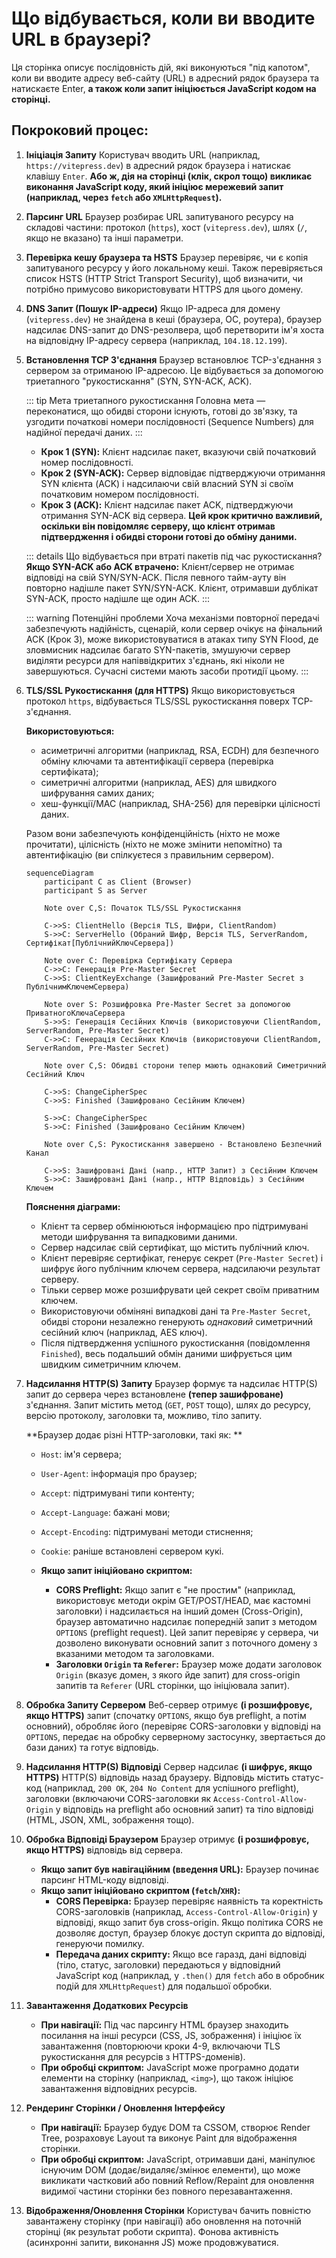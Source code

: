 # Що відбувається, коли ви вводите URL в браузері?

Ця сторінка описує послідовність дій, які виконуються "під капотом", коли ви вводите адресу веб-сайту (URL) в адресний рядок браузера та натискаєте Enter, **а також коли запит ініціюється JavaScript кодом на сторінці.**

## Покроковий процес:

1.  **Ініціація Запиту**
    Користувач вводить URL (наприклад, `https://vitepress.dev`) в адресний рядок браузера і натискає клавішу `Enter`. **Або ж, дія на сторінці (клік, скрол тощо) викликає виконання JavaScript коду, який ініціює мережевий запит (наприклад, через `fetch` або `XMLHttpRequest`).**

2.  **Парсинг URL**
    Браузер розбирає URL запитуваного ресурсу на складові частини: протокол (`https`), хост (`vitepress.dev`), шлях (`/`, якщо не вказано) та інші параметри.

3.  **Перевірка кешу браузера та HSTS**
    Браузер перевіряє, чи є копія запитуваного ресурсу у його локальному кеші. Також перевіряється список HSTS (HTTP Strict Transport Security), щоб визначити, чи потрібно примусово використовувати HTTPS для цього домену.

4.  **DNS Запит (Пошук IP-адреси)**
    Якщо IP-адреса для домену (`vitepress.dev`) не знайдена в кеші (браузера, ОС, роутера), браузер надсилає DNS-запит до DNS-резолвера, щоб перетворити ім'я хоста на відповідну IP-адресу сервера (наприклад, `104.18.12.199`).

5.  **Встановлення TCP З'єднання**
    Браузер встановлює TCP-з'єднання з сервером за отриманою IP-адресою. Це відбувається за допомогою триетапного "рукостискання" (SYN, SYN-ACK, ACK).

    ::: tip Мета триетапного рукостискання
    Головна мета — переконатися, що обидві сторони існують, готові до зв'язку, та узгодити початкові номери послідовності (Sequence Numbers) для надійної передачі даних.
    :::

    *   **Крок 1 (SYN):** Клієнт надсилає пакет, вказуючи свій початковий номер послідовності.
    *   **Крок 2 (SYN-ACK):** Сервер відповідає підтверджуючи отримання SYN клієнта (ACK) і надсилаючи свій власний SYN зі своїм початковим номером послідовності.
    *   **Крок 3 (ACK):** Клієнт надсилає пакет ACK, підтверджуючи отримання SYN-ACK від сервера. **Цей крок критично важливий, оскільки він повідомляє серверу, що клієнт отримав підтвердження і обидві сторони готові до обміну даними.**

    ::: details Що відбувається при втраті пакетів під час рукостискання?
    **Якщо SYN-ACK або ACK втрачено:** Клієнт/сервер не отримає відповіді на свій SYN/SYN-ACK. Після певного тайм-ауту він повторно надішле пакет SYN/SYN-ACK.
    Клієнт, отримавши дублікат SYN-ACK, просто надішле ще один ACK.
    :::

    ::: warning Потенційні проблеми
    Хоча механізми повторної передачі забезпечують надійність, сценарій, коли сервер очікує на фінальний ACK (Крок 3), може використовуватися в атаках типу SYN Flood, де зловмисник надсилає багато SYN-пакетів, змушуючи сервер виділяти ресурси для напіввідкритих з'єднань, які ніколи не завершуються. Сучасні системи мають засоби протидії цьому.
    :::

7.  **TLS/SSL Рукостискання (для HTTPS)**
    Якщо використовується протокол `https`, відбувається TLS/SSL рукостискання поверх TCP-з'єднання.

    **Використовуються:**
    *   асиметричні алгоритми (наприклад, RSA, ECDH) для безпечного обміну ключами та автентифікації сервера (перевірка сертифіката);
    *   симетричні алгоритми (наприклад, AES) для швидкого шифрування самих даних;
    *   хеш-функції/MAC (наприклад, SHA-256) для перевірки цілісності даних.

    Разом вони забезпечують конфіденційність (ніхто не може прочитати), цілісність (ніхто не може змінити непомітно) та автентифікацію (ви спілкуєтеся з правильним сервером).

    ```mermaid
    sequenceDiagram
        participant C as Client (Browser)
        participant S as Server

        Note over C,S: Початок TLS/SSL Рукостискання

        C->>S: ClientHello (Версія TLS, Шифри, ClientRandom)
        S->>C: ServerHello (Обраний Шифр, Версія TLS, ServerRandom, Сертифікат[ПублічнийКлючСервера])

        Note over C: Перевірка Сертифікату Сервера
        C->>C: Генерація Pre-Master Secret
        C->>S: ClientKeyExchange (Зашифрований Pre-Master Secret з ПублічнимКлючемСервера)

        Note over S: Розшифровка Pre-Master Secret за допомогою ПриватногоКлючаСервера
        S->>S: Генерація Сесійних Ключів (використовуючи ClientRandom, ServerRandom, Pre-Master Secret)
        C->>C: Генерація Сесійних Ключів (використовуючи ClientRandom, ServerRandom, Pre-Master Secret)

        Note over C,S: Обидві сторони тепер мають однаковий Симетричний Сесійний Ключ

        C->>S: ChangeCipherSpec
        C->>S: Finished (Зашифровано Сесійним Ключем)

        S->>C: ChangeCipherSpec
        S->>C: Finished (Зашифровано Сесійним Ключем)

        Note over C,S: Рукостискання завершено - Встановлено Безпечний Канал

        C->>S: Зашифровані Дані (напр., HTTP Запит) з Сесійним Ключем
        S->>C: Зашифровані Дані (напр., HTTP Відповідь) з Сесійним Ключем
    ```
    **Пояснення діаграми:**
    *   Клієнт та сервер обмінюються інформацією про підтримувані методи шифрування та випадковими даними.
    *   Сервер надсилає свій сертифікат, що містить публічний ключ.
    *   Клієнт перевіряє сертифікат, генерує секрет (`Pre-Master Secret`) і шифрує його публічним ключем сервера, надсилаючи результат серверу.
    *   Тільки сервер може розшифрувати цей секрет своїм приватним ключем.
    *   Використовуючи обміняні випадкові дані та `Pre-Master Secret`, обидві сторони незалежно генерують *однаковий* симетричний сесійний ключ (наприклад, AES ключ).
    *   Після підтвердження успішного рукостискання (повідомлення `Finished`), весь подальший обмін даними шифрується цим швидким симетричним ключем.

8.  **Надсилання HTTP(S) Запиту**
    Браузер формує та надсилає HTTP(S) запит до сервера через встановлене **(тепер зашифроване)** з'єднання. Запит містить метод (`GET`, `POST` тощо), шлях до ресурсу, версію протоколу, заголовки та, можливо, тіло запиту.

    **Браузер додає різні HTTP-заголовки, такі як: **
    *   `Host`: ім'я сервера;
    *   `User-Agent`: інформація про браузер;
    *   `Accept`: підтримувані типи контенту;
    *   `Accept-Language`: бажані мови;
    *   `Accept-Encoding`: підтримувані методи стиснення;
    *   `Cookie`: раніше встановлені сервером кукі.

    *   **Якщо запит ініційовано скриптом:**
        *   **CORS Preflight:** Якщо запит є "не простим" (наприклад, використовує методи окрім GET/POST/HEAD, має кастомні заголовки) і надсилається на інший домен (Cross-Origin), браузер автоматично надсилає попередній запит з методом `OPTIONS` (preflight request). Цей запит перевіряє у сервера, чи дозволено виконувати основний запит з поточного домену з вказаними методом та заголовками.
        *   **Заголовки `Origin` та `Referer`:** Браузер може додати заголовок `Origin` (вказує домен, з якого йде запит) для cross-origin запитів та `Referer` (URL сторінки, що ініціювала запит).

9.  **Обробка Запиту Сервером**
    Веб-сервер отримує **(і розшифровує, якщо HTTPS)** запит (спочатку `OPTIONS`, якщо був preflight, а потім основний), обробляє його (перевіряє CORS-заголовки у відповіді на `OPTIONS`, передає на обробку серверному застосунку, звертається до бази даних) та готує відповідь.

10.  **Надсилання HTTP(S) Відповіді**
    Сервер надсилає **(і шифрує, якщо HTTPS)** HTTP(S) відповідь назад браузеру. Відповідь містить статус-код (наприклад, `200 OK`, `204 No Content` для успішного preflight), заголовки (включаючи CORS-заголовки як `Access-Control-Allow-Origin` у відповідь на preflight або основний запит) та тіло відповіді (HTML, JSON, XML, зображення тощо).

11. **Обробка Відповіді Браузером**
    Браузер отримує **(і розшифровує, якщо HTTPS)** відповідь від сервера.
    *   **Якщо запит був навігаційним (введення URL):** Браузер починає парсинг HTML-коду відповіді.
    *   **Якщо запит ініційовано скриптом (`fetch`/`XHR`):**
        *   **CORS Перевірка:** Браузер перевіряє наявність та коректність CORS-заголовків (наприклад, `Access-Control-Allow-Origin`) у відповіді, якщо запит був cross-origin. Якщо політика CORS не дозволяє доступ, браузер блокує доступ скрипта до відповіді, генеруючи помилку.
        *   **Передача даних скрипту:** Якщо все гаразд, дані відповіді (тіло, статус, заголовки) передаються у відповідний JavaScript код (наприклад, у `.then()` для `fetch` або в обробник подій для `XMLHttpRequest`) для подальшої обробки.

12. **Завантаження Додаткових Ресурсів**
    *   **При навігації:** Під час парсингу HTML браузер знаходить посилання на інші ресурси (CSS, JS, зображення) і ініціює їх завантаження (повторюючи кроки 4-9, включаючи TLS рукостискання для ресурсів з HTTPS-доменів).
    *   **При обробці скриптом:** JavaScript може програмно додати елементи на сторінку (наприклад, `<img>`), що також ініціює завантаження відповідних ресурсів.

13. **Рендеринг Сторінки / Оновлення Інтерфейсу**
    *   **При навігації:** Браузер будує DOM та CSSOM, створює Render Tree, розраховує Layout та виконує Paint для відображення сторінки.
    *   **При обробці скриптом:** JavaScript, отримавши дані, маніпулює існуючим DOM (додає/видаляє/змінює елементи), що може викликати частковий або повний Reflow/Repaint для оновлення видимої частини сторінки без повного перезавантаження.

14. **Відображення/Оновлення Сторінки**
    Користувач бачить повністю завантажену сторінку (при навігації) або оновлення на поточній сторінці (як результат роботи скрипта). Фонова активність (асинхронні запити, виконання JS) може продовжуватися.

